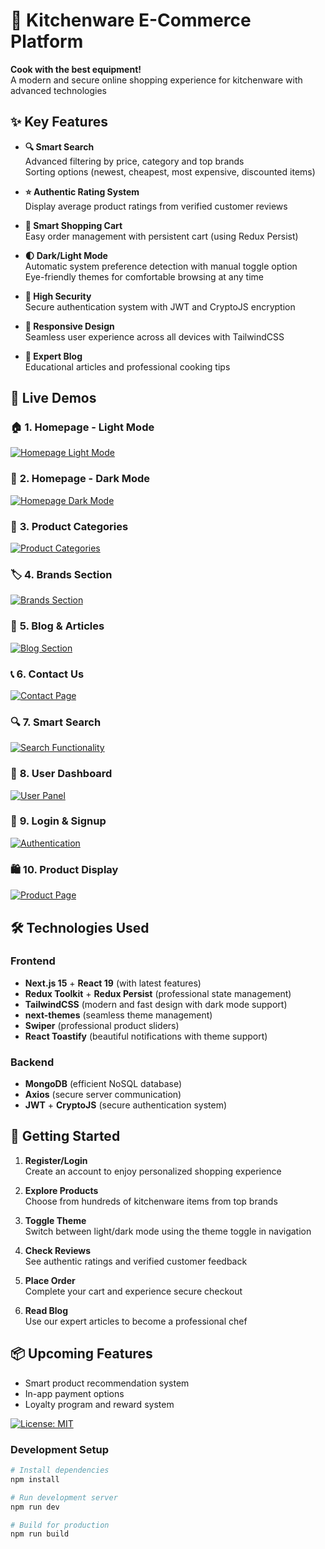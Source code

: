 # 🍳 Kitchenware E-Commerce Platform

**Cook with the best equipment!**  
A modern and secure online shopping experience for kitchenware with advanced technologies

## ✨ Key Features

- **🔍 Smart Search**  
  Advanced filtering by price, category and top brands  
  Sorting options (newest, cheapest, most expensive, discounted items)

- **⭐ Authentic Rating System**  
  Display average product ratings from verified customer reviews

- **🛒 Smart Shopping Cart**  
  Easy order management with persistent cart (using Redux Persist)

- **🌓 Dark/Light Mode**  
  Automatic system preference detection with manual toggle option  
  Eye-friendly themes for comfortable browsing at any time

- **🔐 High Security**  
  Secure authentication system with JWT and CryptoJS encryption

- **📱 Responsive Design**  
  Seamless user experience across all devices with TailwindCSS

- **📝 Expert Blog**  
  Educational articles and professional cooking tips

## 🎥 Live Demos

### 🏠 **1. Homepage - Light Mode**
[![Homepage Light Mode](https://via.placeholder.com/800x450/3B82F6/FFFFFF?text=Homepage+Light+Mode)](https://github.com/CodeVerse-ir/kitchenware-full-stack/releases/download/demos-v1.0.0/homepage-light.mp4)

### 🌙 **2. Homepage - Dark Mode**
[![Homepage Dark Mode](https://via.placeholder.com/800x450/1F2937/FFFFFF?text=Homepage+Dark+Mode)](https://github.com/CodeVerse-ir/kitchenware-full-stack/releases/download/demos-v1.0.0/homepage-dark.mp4)

### 📂 **3. Product Categories**
[![Product Categories](https://via.placeholder.com/800x450/10B981/FFFFFF?text=Product+Categories)](https://github.com/CodeVerse-ir/kitchenware-full-stack/releases/download/demos-v1.0.0/categories.mp4)

### 🏷️ **4. Brands Section**
[![Brands Section](https://via.placeholder.com/800x450/F59E0B/FFFFFF?text=Brands+Section)](https://github.com/CodeVerse-ir/kitchenware-full-stack/releases/download/demos-v1.0.0/brands.mp4)

### 📝 **5. Blog & Articles**
[![Blog Section](https://via.placeholder.com/800x450/8B5CF6/FFFFFF?text=Blog+Section)](https://github.com/CodeVerse-ir/kitchenware-full-stack/releases/download/demos-v1.0.0/blog.mp4)

### 📞 **6. Contact Us**
[![Contact Page](https://via.placeholder.com/800x450/EC4899/FFFFFF?text=Contact+Us)](https://github.com/CodeVerse-ir/kitchenware-full-stack/releases/download/demos-v1.0.0/contact.mp4)

### 🔍 **7. Smart Search**
[![Search Functionality](https://via.placeholder.com/800x450/06B6D4/FFFFFF?text=Smart+Search)](https://github.com/CodeVerse-ir/kitchenware-full-stack/releases/download/demos-v1.0.0/search.mp4)

### 👤 **8. User Dashboard**
[![User Panel](https://via.placeholder.com/800x450/84CC16/FFFFFF?text=User+Dashboard)](https://github.com/CodeVerse-ir/kitchenware-full-stack/releases/download/demos-v1.0.0/profile.mp4)

### 🔐 **9. Login & Signup**
[![Authentication](https://via.placeholder.com/800x450/EF4444/FFFFFF?text=Login+Signup)](https://github.com/CodeVerse-ir/kitchenware-full-stack/releases/download/demos-v1.0.0/auth.mp4)

### 🛍️ **10. Product Display**
[![Product Page](https://via.placeholder.com/800x450/6366F1/FFFFFF?text=Product+Display)](https://github.com/CodeVerse-ir/kitchenware-full-stack/releases/download/demos-v1.0.0/product.mp4)

## 🛠 Technologies Used

### Frontend
- **Next.js 15** + **React 19** (with latest features)
- **Redux Toolkit** + **Redux Persist** (professional state management)
- **TailwindCSS** (modern and fast design with dark mode support)
- **next-themes** (seamless theme management)
- **Swiper** (professional product sliders)
- **React Toastify** (beautiful notifications with theme support)

### Backend
- **MongoDB** (efficient NoSQL database)
- **Axios** (secure server communication)
- **JWT** + **CryptoJS** (secure authentication system)

## 🚀 Getting Started

1. **Register/Login**  
   Create an account to enjoy personalized shopping experience

2. **Explore Products**  
   Choose from hundreds of kitchenware items from top brands

3. **Toggle Theme**  
   Switch between light/dark mode using the theme toggle in navigation

4. **Check Reviews**  
   See authentic ratings and verified customer feedback

5. **Place Order**  
   Complete your cart and experience secure checkout

6. **Read Blog**  
   Use our expert articles to become a professional chef

## 📦 Upcoming Features
- Smart product recommendation system
- In-app payment options
- Loyalty program and reward system

[![License: MIT](https://img.shields.io/badge/License-MIT-yellow.svg)](https://opensource.org/licenses/MIT)

### Development Setup
```bash
# Install dependencies
npm install

# Run development server
npm run dev

# Build for production
npm run build

